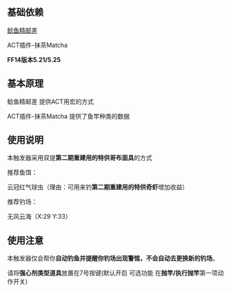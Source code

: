 ## 基础依赖
[鲶鱼精邮差](https://nga.178.com/read.php?tid=19724323)

ACT插件-抹茶Matcha

**FF14版本5.21/5.25**

## 基本原理

鲶鱼精邮差 提供ACT用宏的方式

ACT插件-抹茶Matcha 提供了鱼竿种类的数据

## 使用说明

本触发器采用双提**第二期重建用的特供哥布面具**的方式

推荐鱼饵：

云冠红气球虫（理由：可用来钓**第二期重建用的特供奇虾**增加收益）

推荐钓场：

无风云海（X:29 Y:33）

## 使用注意

本触发器仅会帮你**自动钓鱼并提醒你钓场出现警惕，不会自动去更换新的钓场**。

请将**强心剂类型道具**放置在7号按键(默认开启 可选功能 在**抛竿/执行抛竿**第一项动作开关)
